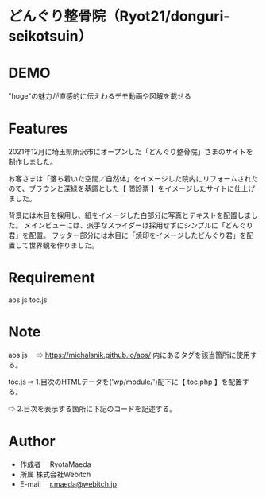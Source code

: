 # どんぐり整骨院（Ryot21/donguri-seikotsuin）
 
# DEMO
 
"hoge"の魅力が直感的に伝えわるデモ動画や図解を載せる
 
# Features
 
2021年12月に埼玉県所沢市にオープンした「どんぐり整骨院」さまのサイトを制作しました。

お客さまは「落ち着いた空間／自然体」をイメージした院内にリフォームされたので、ブラウンと深緑を基調とした【 問診票 】をイメージしたサイトに仕上げました。

背景には木目を採用し、紙をイメージした白部分に写真とテキストを配置しました。
メインビューには、派手なスライダーは採用せずにシンプルに「どんぐり君」を配置。
フッター部分には木目に「焼印をイメージしたどんぐり君」を配置して世界観を作りました。
 
# Requirement
 

aos.js
toc.js
 
 
# Note
 
aos.js
　⇨ https://michalsnik.github.io/aos/ 内にあるタグを該当箇所に使用する。

toc.js
 ⇨ 1.目次のHTMLデータを('wp/module/')配下に【 toc.php 】を配置する。
 
 ⇨ 2.目次を表示する箇所に下記のコードを記述する。
     <?php get_template_part('module/toc'); ?>


# Author
 
* 作成者  　RyotaMaeda
* 所属     株式会社Webitch
* E-mail　 r.maeda@webitch.jp
 